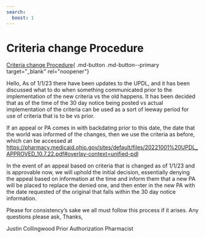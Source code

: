 ```yaml
---
search:
  boost: 1
---
```


# Criteria change Procedure

[Criteria change Procedure](https://mygainwell-my.sharepoint.com/:u:/r/personal/christopher_nguyen_gainwelltechnologies_com/Documents/Evergreen/Emails/Criteria%20change%20for%20PA_appeal%20processing.msg?csf=1&web=1&e=wIR0IO){ .md-button .md-button--primary target="_blank" rel="noopener"}

Hello,
As of 1/1/23 there have been updates to the UPDL, and it has been discussed what to do when something communicated prior to the implementation of the new criteria vs the old happens.
It has been decided that as of the time of the 30 day notice being posted vs actual implementation of the criteria can be used as a sort of leeway period for use of criteria that is to be vs prior.
 
If an appeal or PA comes in with backdating prior to this date, the date that the world was informed of the changes, then we use the criteria as before, which can be accessed at 
https://pharmacy.medicaid.ohio.gov/sites/default/files/20221001%20UPDL_APPROVED_10.7.22.pdf#overlay-context=unified-pdl
 
 
In the event of an appeal based on criteria that is changed as of 1/1/23 and is approvable now, we will uphold the initial decision, essentially denying the appeal based on information at the time and inform them that a new PA will be placed to replace the denied one, and then enter in the new PA with the date requested of the original that falls within the 30 day notice information.
 
Please for consistency’s sake we all must follow this process if it arises.
Any questions please ask,
Thanks,
 
Justin Collingwood
Prior Authorization Pharmacist
